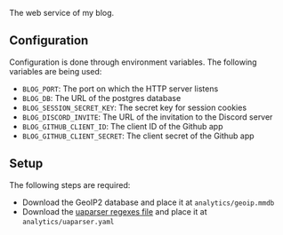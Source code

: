 The web service of my blog.



## Configuration

Configuration is done through environment variables. The following variables are being used:
- `BLOG_PORT`: The port on which the HTTP server listens
- `BLOG_DB`: The URL of the postgres database
- `BLOG_SESSION_SECRET_KEY`: The secret key for session cookies
- `BLOG_DISCORD_INVITE`: The URL of the invitation to the Discord server
- `BLOG_GITHUB_CLIENT_ID`: The client ID of the Github app
- `BLOG_GITHUB_CLIENT_SECRET`: The client secret of the Github app



## Setup

The following steps are required:
- Download the GeoIP2 database and place it at `analytics/geoip.mmdb`
- Download the [uaparser regexes file](https://raw.githubusercontent.com/ua-parser/uap-core/master/regexes.yaml) and place it at `analytics/uaparser.yaml`
